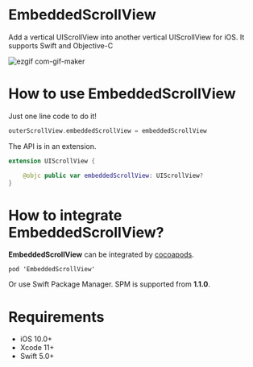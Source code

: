 # EmbeddedScrollView

Add a vertical UIScrollView into another vertical UIScrollView for iOS. It supports Swift and Objective-C

![ezgif com-gif-maker](https://user-images.githubusercontent.com/5275802/111632055-0f82c180-882f-11eb-87de-a8480dab060a.gif)

# How to use EmbeddedScrollView

Just one line code to do it!

```swift
outerScrollView.embeddedScrollView = embeddedScrollView
```

The API is in an extension.
```swift
extension UIScrollView {

    @objc public var embeddedScrollView: UIScrollView?
}
```


# How to integrate EmbeddedScrollView?

**EmbeddedScrollView** can be integrated by [cocoapods](https://cocoapods.org/). 

```
pod 'EmbeddedScrollView'
```

Or use Swift Package Manager. SPM is supported from **1.1.0**.

# Requirements

- iOS 10.0+
- Xcode 11+
- Swift 5.0+

